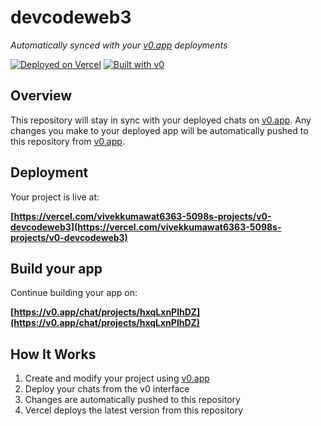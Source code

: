 # devcodeweb3

*Automatically synced with your [v0.app](https://v0.app) deployments*

[![Deployed on Vercel](https://img.shields.io/badge/Deployed%20on-Vercel-black?style=for-the-badge&logo=vercel)](https://vercel.com/vivekkumawat6363-5098s-projects/v0-devcodeweb3)
[![Built with v0](https://img.shields.io/badge/Built%20with-v0.app-black?style=for-the-badge)](https://v0.app/chat/projects/hxqLxnPlhDZ)

## Overview

This repository will stay in sync with your deployed chats on [v0.app](https://v0.app).
Any changes you make to your deployed app will be automatically pushed to this repository from [v0.app](https://v0.app).

## Deployment

Your project is live at:

**[https://vercel.com/vivekkumawat6363-5098s-projects/v0-devcodeweb3](https://vercel.com/vivekkumawat6363-5098s-projects/v0-devcodeweb3)**

## Build your app

Continue building your app on:

**[https://v0.app/chat/projects/hxqLxnPlhDZ](https://v0.app/chat/projects/hxqLxnPlhDZ)**

## How It Works

1. Create and modify your project using [v0.app](https://v0.app)
2. Deploy your chats from the v0 interface
3. Changes are automatically pushed to this repository
4. Vercel deploys the latest version from this repository